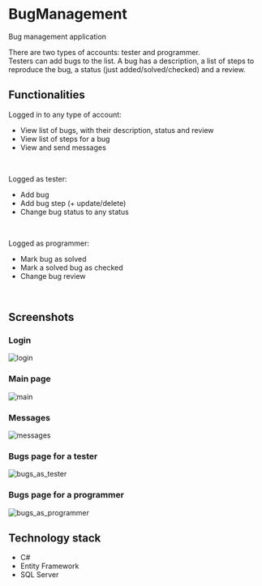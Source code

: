 # BugManagement
Bug management application

There are two types of accounts: tester and programmer.<br/>
Testers can add bugs to the list.
A bug has a description, a list of steps to reproduce the bug,
a status (just added/solved/checked) and a review.<br/>

## Functionalities

Logged in to any type of account:
- View list of bugs, with their description, status and review
- View list of steps for a bug
- View and send messages
<br/>

Logged as tester:
- Add bug
- Add bug step (+ update/delete)
- Change bug status to any status
<br/>

Logged as programmer:
- Mark bug as solved
- Mark a solved bug as checked
- Change bug review
<br/>

## Screenshots

### Login
![login](https://user-images.githubusercontent.com/92738316/191441742-f95665f9-ced5-448a-9d79-2d97f59a417a.jpg)

### Main page
![main](https://user-images.githubusercontent.com/92738316/191441792-a203e928-cbb1-4e79-8f25-807f33e30b96.jpg)

### Messages
![messages](https://user-images.githubusercontent.com/92738316/191441836-e2ce86c1-9b95-4925-9fbf-b17f9b1442e0.jpg)

### Bugs page for a tester
![bugs_as_tester](https://user-images.githubusercontent.com/92738316/191441920-6d26fa6f-01e0-4970-b5bf-cb932e12b411.jpg)

### Bugs page for a programmer
![bugs_as_programmer](https://user-images.githubusercontent.com/92738316/191441966-bc3c4307-4720-428d-84d5-ef1763d8f759.jpg)

## Technology stack
- C#
- Entity Framework
- SQL Server

